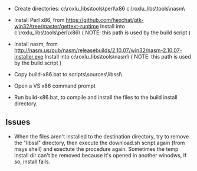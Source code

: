 
  * Create directories:
    c:\roxlu_libs\tools\perl\x86
    c:\roxlu_libs\tools\nasm\

  * Install Perl x86, from https://github.com/hexchat/gtk-win32/tree/master/gettext-runtime
    Install into c:\roxlu_libs\tools\perl\x86\  ( NOTE: this path is used by the build script )
    
  * Install nasm, from http://nasm.us/pub/nasm/releasebuilds/2.10.07/win32/nasm-2.10.07-installer.exe
    Install into c:\roxlu_libs\tools\nasm\   ( NOTE: this path is used by the build script )

  * Copy build-x86.bat to scripts\sources\libssl\
  * Open a VS x86 command prompt
  * Run build-x86.bat, to compile and install the files to the build install directory.



  Issues
  -----------------
  - When the files aren't installed to the destination directory, try to remove the "libssl" directory, 
    then execute the download.sh script again (from msys shell) and exectute the procedure again. Sometimes
    the temp install dir can't be removed because it's opened in another winodws, if so, install fails.